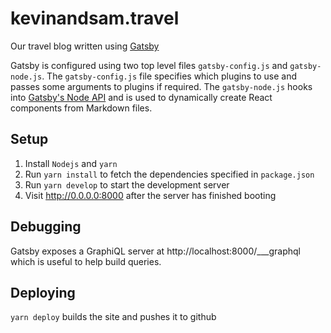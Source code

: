 # kevinandsam.travel

Our travel blog written using [Gatsby](https://www.gatsbyjs.org/)

Gatsby is configured using two top level files `gatsby-config.js` and `gatsby-node.js`. The `gatsby-config.js` file specifies which plugins to use and passes some arguments to plugins if required. The `gatsby-node.js` hooks into [Gatsby's Node API](https://www.gatsbyjs.org/docs/node-apis/) and is used to dynamically create React components from Markdown files.


## Setup

1. Install `Nodejs` and `yarn`
2. Run `yarn install` to fetch the dependencies specified in `package.json`
3. Run `yarn develop` to start the development server
4. Visit http://0.0.0.0:8000 after the server has finished booting


## Debugging

Gatsby exposes a GraphiQL server at http://localhost:8000/___graphql which is useful to help build queries.


## Deploying

`yarn deploy` builds the site and pushes it to github

